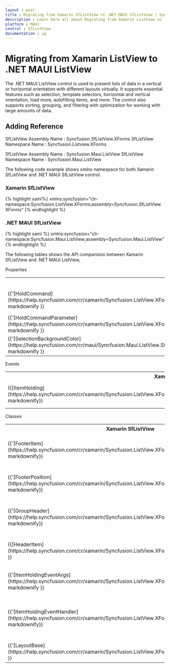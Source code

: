 ```yaml
---
layout : post
title : Migrating from Xamarin SfListView to .NET MAUI SfListView | Syncfusion 
description : Learn here all about Migrating from Xamarin ListView to .NET MAUI ListView
platform : MAUI
control : SfListView
documentation : ug
---  
```


# Migrating from Xamarin ListView to .NET MAUI ListView 

The .NET MAUI ListView control is used to present lists of data in a vertical or horizontal orientation with different layouts virtually. It supports essential features such as selection, template selectors, horizontal and vertical orientation, load more, autofitting items, and more. The control also supports sorting, grouping, and filtering with optimization for working with large amounts of data.

## Adding Reference 

SfListView Assembly Name : Syncfusion.SfListView.XForms
SfListView Namespace Name : Syncfusion.Listview.XForms

SfListView Assembly Name : Syncfusion.Maui.ListView
SfListView Namespace Name : Syncfusion.Maui.ListView


The following code example shows xmlns namespace for both Xamarin SfListView and .NET MAUI SfListView control.

### Xamarin SfListView

{% highlight xaml%} 
xmlns:syncfusion="clr-namespace:Syncfusion.ListView.XForms;assembly=Syncfusion.SfListView.XForms"
{% endhighlight %} 

### .NET MAUI SfListView

{% highlight xaml %} 
xmlns:syncfusion="clr-namespace:Syncfusion.Maui.ListView;assembly=Syncfusion.Maui.ListView" 
{% endhighlight %} 


The following tables shows the API comparision between Xamarin SfListView and .NET MAUI ListView,

Properties
<table> 
<tr>
<th>Xamarin SfListView</th>
<th>.NET MAUI SfListView</th>
<th>Description</th></tr>
<tr>
<td>{{'[HoldCommand](https://help.syncfusion.com/cr/xamarin/Syncfusion.ListView.XForms.SfListView.html#Syncfusion_ListView_XForms_SfListView_HoldCommand)'| markdownify }}</td>
<td>{{'[LongPressCommand](https://help.syncfusion.com/cr/maui/Syncfusion.Maui.ListView.SfListView.html#Syncfusion_Maui_ListView_SfListView_LongPressCommand)'| markdownify }}</td>
<td>Gets or sets System.Windows.Input.ICommand which will be executed when hold on the ListViewItem.</td></tr>
<tr>
<td>{{'[HoldCommandParameter](https://help.syncfusion.com/cr/xamarin/Syncfusion.ListView.XForms.SfListView.html#Syncfusion_ListView_XForms_SfListView_HoldCommandParameter)'| markdownify }}</td>
<td>{{'[LongPressCommandParameter](https://help.syncfusion.com/cr/maui/Syncfusion.Maui.ListView.SfListView.html#Syncfusion_Maui_ListView_SfListView_LongPressCommandParameter)'| markdownify }}</td>
<td>Gets or sets the parameter for LongPressCommand</td></tr>
<tr>
<td>{{'[SelectionBackgroundColor](https://help.syncfusion.com/cr/maui/Syncfusion.Maui.ListView.SfListView.html#Syncfusion_Maui_ListView_SfListView_SelectionBackground)' | markdownify }}</td>
<td>{{'[SelectionBackground](https://help.syncfusion.com/cr/maui/Syncfusion.Maui.ListView.SfListView.html#Syncfusion_Maui_ListView_SfListView_SelectionBackground)'| markdownify }}</td>
<td>Gets or sets the selection background color for the selected item.</td></tr>
</table> 

Events 

<table>
<tr>
<th>Xamarin SfListView</th>
<th>.NET MAUI SfListView</th>
<th>Description</th></tr>
<tr>
<td>{{[ItemHolding](https://help.syncfusion.com/cr/xamarin/Syncfusion.ListView.XForms.SfListView.html#Syncfusion_ListView_XForms_SfListView_ItemHolding)'| markdownify}}</td>
<td>{{[ItemLongPress](https://help.syncfusion.com/cr/maui/Syncfusion.Maui.ListView.SfListView.html#Syncfusion_Maui_ListView_SfListView_ItemLongPress)'| markdownify}}</td>
<td>Occurs when an item is long pressed.</td></tr>
</table> 

Classes 

<table>
<tr>
<th>Xamarin SfListView</th>
<th>.NET MAUI SfListView</th>
<th>Description</th></tr>
<tr>
<td>{{'[FooterItem](https://help.syncfusion.com/cr/xamarin/Syncfusion.ListView.XForms.FooterItem.html)'| markdownify}}</td>
<td>{{'[ListViewFooterItem](https://help.syncfusion.com/cr/maui/Syncfusion.Maui.ListView.ListViewFooterItem.html)'| markdownify }}</td>
<td>Represents the footer item of data in the SfListView control.</td></tr>
<tr> 
<td>{{'[FooterPosition](https://help.syncfusion.com/cr/xamarin/Syncfusion.ListView.XForms.FooterPosition.html)'| markdownify}}</td>
<td>{{'[ListViewFooterPosition](https://help.syncfusion.com/cr/maui/Syncfusion.Maui.ListView.ListViewFooterItem.html)'| markdownify }}</td>
<td>Defines the position of the footer when IsSticyFooter is enabled.</td></tr> 
<tr>
<td>{{'[GroupHeader](https://help.syncfusion.com/cr/xamarin/Syncfusion.ListView.XForms.GroupHeaderItem.html)'| markdownify}}</td>
<td>{{'[ListViewHGroupHeader](https://help.syncfusion.com/cr/maui/Syncfusion.Maui.ListView.ListViewGroupHeaderItem.html)'| markdownify }}</td>
<td>Represents the group header item in a SfListView control.</td></tr>
<tr>
<td>{{[HeaderItem](https://help.syncfusion.com/cr/xamarin/Syncfusion.ListView.XForms.HeaderItem.html)'| markdownify }}</td>
<td>{{[ListViewHeaderItem](https://help.syncfusion.com/cr/maui/Syncfusion.Maui.ListView.ListViewHeaderItem.html)'| markdownify }}</td>
<td>Represents the header item of data in the SfListView control.</td></tr>
<tr>
<td>{{'[ItemHoldingEventArgs](https://help.syncfusion.com/cr/xamarin/Syncfusion.ListView.XForms.ItemHoldingEventArgs.html)'| markdownify }}</td>
<td>{{'[ItemLongPressEventArgs](https://help.syncfusion.com/cr/maui/Syncfusion.Maui.ListView.ItemLongPressEventArgs.html)'| markdownify }}</td>
<td>Provides data for the ItemLongPress event.</td></tr>
<tr>
<td>{{'[ItemHoldingEventHandler](https://help.syncfusion.com/cr/xamarin/Syncfusion.ListView.XForms.ItemHoldingEventHandler.html)'| markdownify}}</td>
<td>{{'[ItemLongPressEventHandler](https://help.syncfusion.com/cr/maui/Syncfusion.Maui.ListView.ItemLongPressEventArgs.html)'| markdownify }}</td>
<td>Represents the method that will handle the ItemLongPress event in SfListView</td></tr>
<tr>
<td>{{'[LayoutBase](https://help.syncfusion.com/cr/xamarin/Syncfusion.ListView.XForms.LayoutBase.html)'| markdownify }}</td>
<td>{{'[ListViewLayout](https://help.syncfusion.com/cr/maui/Syncfusion.Maui.ListView.ListViewLayout.html)'| markdownify }}</td>
<td>Defines the base for the layouts.</td></tr>
</table>